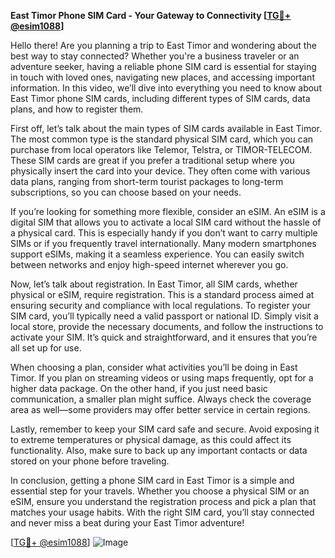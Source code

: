 **East Timor Phone SIM Card - Your Gateway to Connectivity [[TG💪+ @esim1088](https://t.me/s/esim1088)]**

Hello there! Are you planning a trip to East Timor and wondering about the best way to stay connected? Whether you're a business traveler or an adventure seeker, having a reliable phone SIM card is essential for staying in touch with loved ones, navigating new places, and accessing important information. In this video, we’ll dive into everything you need to know about East Timor phone SIM cards, including different types of SIM cards, data plans, and how to register them.

First off, let’s talk about the main types of SIM cards available in East Timor. The most common type is the standard physical SIM card, which you can purchase from local operators like Telemor, Telstra, or TIMOR-TELECOM. These SIM cards are great if you prefer a traditional setup where you physically insert the card into your device. They often come with various data plans, ranging from short-term tourist packages to long-term subscriptions, so you can choose based on your needs.

If you’re looking for something more flexible, consider an eSIM. An eSIM is a digital SIM that allows you to activate a local SIM card without the hassle of a physical card. This is especially handy if you don’t want to carry multiple SIMs or if you frequently travel internationally. Many modern smartphones support eSIMs, making it a seamless experience. You can easily switch between networks and enjoy high-speed internet wherever you go.

Now, let’s talk about registration. In East Timor, all SIM cards, whether physical or eSIM, require registration. This is a standard process aimed at ensuring security and compliance with local regulations. To register your SIM card, you’ll typically need a valid passport or national ID. Simply visit a local store, provide the necessary documents, and follow the instructions to activate your SIM. It’s quick and straightforward, and it ensures that you’re all set up for use.

When choosing a plan, consider what activities you’ll be doing in East Timor. If you plan on streaming videos or using maps frequently, opt for a higher data package. On the other hand, if you just need basic communication, a smaller plan might suffice. Always check the coverage area as well—some providers may offer better service in certain regions.

Lastly, remember to keep your SIM card safe and secure. Avoid exposing it to extreme temperatures or physical damage, as this could affect its functionality. Also, make sure to back up any important contacts or data stored on your phone before traveling.

In conclusion, getting a phone SIM card in East Timor is a simple and essential step for your travels. Whether you choose a physical SIM or an eSIM, ensure you understand the registration process and pick a plan that matches your usage habits. With the right SIM card, you’ll stay connected and never miss a beat during your East Timor adventure!

[[TG💪+ @esim1088](https://t.me/s/esim1088)] 
![Image](https://i.postimg.cc/Y0z9fWf4/image.png)